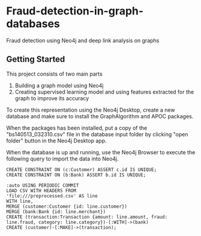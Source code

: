 # Fraud-detection-in-graph-databases
Fraud detection using Neo4j and deep link analysis on graphs

## Getting Started 
This project consists of two main parts
1. Building a graph model using Neo4j
2. Creating supervised learning model and using features extracted for the graph to improve its accuracy  

To create this representation using the Neo4j Desktop, create a new database and make sure to install the GraphAlgorithm and APOC packages. 

When the packages has been installed, put a copy of the "bs140513_032310.csv" file in the database input folder by clicking "open folder" button in the Neo4j Desktop app. 

When the database is up and running, use the Neo4j Browser to execute the following query to import the data into Neo4j.
~~~~
CREATE CONSTRAINT ON (c:Customer) ASSERT c.id IS UNIQUE;
CREATE CONSTRAINT ON (b:Bank) ASSERT b.id IS UNIQUE;

:auto USING PERIODIC COMMIT 
LOAD CSV WITH HEADERS FROM
'file:///preprocessed.csv' AS line
WITH line,
MERGE (customer:Customer {id: line.customer})
MERGE (bank:Bank {id: line.merchant})
CREATE (transaction:Transaction {amount: line.amount, fraud: line.fraud, category: line.category})-[:WITH]->(bank)
CREATE (customer)-[:MAKE]->(transaction);
~~~~

